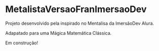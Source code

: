 # MetalistaVersaoFranImersaoDev

Projeto desenvolvido pela inspirado no Mentalisa da ImersãoDev Alura. 

Adapatado para uma Mágica Matemática Clássica. 

Em construção!

